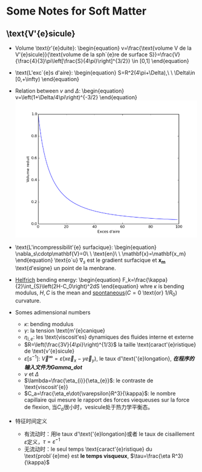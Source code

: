 # Some Notes for Soft Matter

## \text{V\'{e}sicule} ##

- Volume \text{r\'{e}duite}: 
  \begin{equation}
    v=\frac{\text{volume V de la V\'{e}sicule}}{\text{volume de la sph\`{e}re de surface S}}=\frac{V}{\frac{4}{3}\pi\left[\frac{S}{4\pi}\right]^{3/2}} \in [0,1]
  \end{equation}

- \text{L'exc\`{e}s d'aire}:
  \begin{equation}
    S=R^2(4\pi+\Delta),\ \ \Delta\in [0,+\infty)
  \end{equation}

- Relation between $v$ and $\Delta$:
  \begin{equation}
    v=\left(1+\Delta/4\pi\right)^{-3/2}
  \end{equation}
  ![Lien entre $v$ et $\Delta$](./src/parameters_relation.png)

- \text{L'incompressibilit\'{e} surfacique}:
  \begin{equation}
    \nabla_s\cdotp\mathbf{V}=0\ \ \text{en}\ \ \mathbf{x}=\mathbf{x_m}
  \end{equation}
  \text{o\`u} $\nabla_s$ est le gradient surfacique et $\mathbf{x_m}$ \text{d\'esigne} un point de la menbrane.

- [Helfrich](https://cours.espci.fr/site.php?id=29&fileid=829) bending energy:
  \begin{equation}
    F_k=\frac{\kappa}{2}\int_{S}\left(2H-C_0\right)^2dS
  \end{equation}
  whre $\kappa$ is bending modulus, $H,C$ is the mean and [spontaneous](https://tel.archives-ouvertes.fr/tel-00005981/document)($C=0$ \text{or} $1/R_0$) curvature.

- Somes adimensional numbers
    + $\kappa$: bending modulus
    + $\gamma$: la tension \text{m\'{e}canique}
    + $\eta_{i,e}$: les \text{viscosit\'es} dynamiques des fluides interne et externe
    + $R=\left(\frac{3V}{4\pi}\right)^{1/3}$ la taille \text{caract\'{e}ristique} de \text{v\'{e}sicule}
    + $\dot{\varepsilon}$[$s^{-1}$]: $\overrightarrow{V}^{\infty}=\dot{\varepsilon}(x\overrightarrow{e}_x-y\overrightarrow{e}_y)$, le taux d'\text{\'{e}longation}, ***在程序的输入文件为Gamma_dot***
    + $v$ et $\Delta$
    + $\lambda=\frac{\eta_{i}}{\eta_{e}}$: le contraste de \text{viscosit\'{e}}
    + $C_a=\frac{\eta_e\dot{\varepsilon}R^3}{\kappa}$: le nombre capillaire qui mesure le rapport des forces viequeuses sur la force de flexion, 当$C_a$很小时，vesicule处于热力学平衡态。

- 特征时间定义
    + 有流动时：用le taux d'\text{\'{e}longation}或者 le taux de cisaillement $\dot{\varepsilon}$定义，$\tau=\dot{\varepsilon}^{-1}$
    + 无流动时：le seul temps \text{caract\'{e}ristique} du \text{probl\`{e}me} est **le temps visqueux**, $\tau=\frac{\eta R^3}{\kappa}$ 
